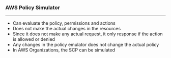 ### AWS Policy Simulator

---

- Can evaluate the policy, permissions and actions
- Does not make the actual changes in the resources
- Since it does not make any actual request, it only response if the action is allowed or denied
- Any changes in the policy emulator does not change the actual policy
- In AWS Organizations, the SCP can be simulated
